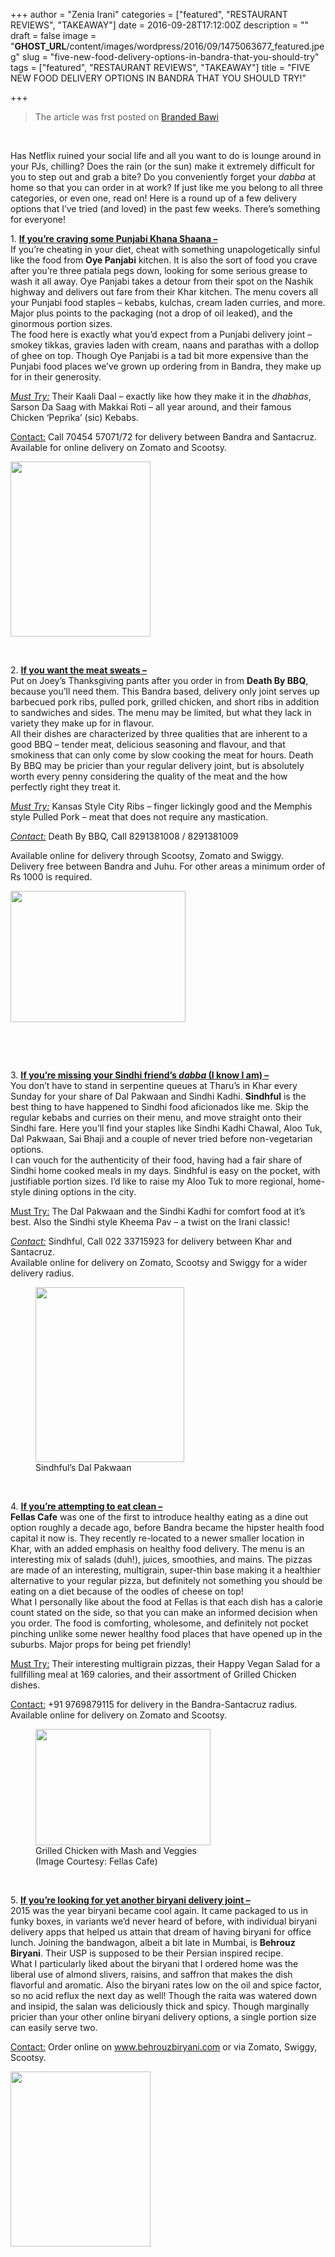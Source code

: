 +++
author = "Zenia Irani"
categories = ["featured", "RESTAURANT REVIEWS", "TAKEAWAY"]
date = 2016-09-28T17:12:00Z
description = ""
draft = false
image = "__GHOST_URL__/content/images/wordpress/2016/09/1475063677_featured.jpeg"
slug = "five-new-food-delivery-options-in-bandra-that-you-should-try"
tags = ["featured", "RESTAURANT REVIEWS", "TAKEAWAY"]
title = "FIVE NEW FOOD DELIVERY OPTIONS IN BANDRA THAT YOU SHOULD TRY!"

+++


<blockquote><p>The article was frst posted on <a href="https://www.brandedbawi.com/2016/09/five-new-food-delivery-options-in.html?m=1" target="_blank">Branded Bawi</a></p></blockquote>
<p>&nbsp;</p>
<p dir="auto">Has Netflix ruined your social life and all you want to do is lounge around in your PJs, chilling? Does the rain (or the sun) make it extremely difficult for you to step out and grab a bite? Do you conveniently forget your <em>dabba</em> at home so that you can order in at work? If just like me you belong to all three categories, or even one, read on! Here is a round up of a few delivery options that I&#8217;ve tried (and loved) in the past few weeks. There&#8217;s something for everyone! </p>
<p dir="ltr">1. <strong><u>If you&#8217;re craving some Punjabi Khana Shaana &#8211;</u></strong><br />If you&#8217;re cheating in your diet, cheat with something unapologetically sinful like the food from <strong>Oye Panjabi</strong> kitchen. It is also the sort of food you crave after you&#8217;re three patiala pegs down, looking for some serious grease to wash it all away. Oye Panjabi takes a detour from their spot on the Nashik highway and delivers out fare from their Khar kitchen. The menu covers all your Punjabi food staples &#8211; kebabs, kulchas, cream laden curries, and more. Major plus points to the packaging (not a drop of oil leaked), and the ginormous portion sizes.<br />The food here is exactly what you&#8217;d expect from a Punjabi delivery joint &#8211; smokey tikkas, gravies laden with cream, naans and parathas with a dollop of ghee on top. Though Oye Panjabi is a tad bit more expensive than the Punjabi food places we&#8217;ve grown up ordering from in Bandra, they make up for in their generosity.</p>
<p dir="ltr"><em><u>Must Try:</u></em> Their Kaali Daal &#8211; exactly like how they make it in the <em>dhabhas</em>, Sarson Da Saag with Makkai Roti &#8211; all year around, and their famous Chicken &#8216;Peprika&#8217; (sic) Kebabs.</p>
<p dir="ltr"><u>Contact:</u> Call 70454 57071/72 for delivery between Bandra and Santacruz.<br />Available for online delivery on Zomato and Scootsy.</p>
<p><a href="https://i2.wp.com/bandra.info/wp-content/uploads/2016/09/IMG_2151_full.jpg?ssl=1"><img loading="lazy" src="https://i1.wp.com/bandra.info/wp-content/uploads/2016/09/IMG_2151.jpg?resize=224%2C280&#038;ssl=1" align="middle" width="224" height="280" class="aligncenter" data-recalc-dims="1"></a></p>
<p>&nbsp;</p>
<p dir="ltr">2. <strong><u>If you want the meat sweats &#8211; </u></strong><br />Put on Joey&#8217;s Thanksgiving pants after you order in from <strong>Death By BBQ</strong>, because you&#8217;ll need them. This Bandra based, delivery only joint serves up barbecued pork ribs, pulled pork, grilled chicken, and short ribs in addition to sandwiches and sides. The menu may be limited, but what they lack in variety they make up for in flavour.<br />All their dishes are characterized by three qualities that are inherent to a good BBQ &#8211; tender meat, delicious seasoning and flavour, and that smokiness that can only come by slow cooking the meat for hours. Death By BBQ may be pricier than your regular delivery joint, but is absolutely worth every penny considering the quality of the meat and the how perfectly right they treat it.</p>
<p dir="ltr"><em><u>Must Try:</u></em> Kansas Style City Ribs &#8211; finger lickingly good and the Memphis style Pulled Pork &#8211; meat that does not require any mastication.</p>
<p dir="ltr"><em><u>Contact:</u></em> Death By BBQ, Call 8291381008 / 8291381009 </p>
<p dir="ltr">Available online for delivery through Scootsy, Zomato and Swiggy. <br />Delivery free between Bandra and Juhu. For other areas a minimum order of Rs 1000 is required.</p>
<p><a href="https://i2.wp.com/bandra.info/wp-content/uploads/2016/09/IMG_0908_full.jpg?ssl=1"><img loading="lazy" src="https://i0.wp.com/bandra.info/wp-content/uploads/2016/09/IMG_0908.jpg?resize=280%2C210&#038;ssl=1" align="middle" width="280" height="210" class="aligncenter" data-recalc-dims="1"></a></p>
<p>&nbsp;</p>
<p>&nbsp;</p>
<p dir="ltr">3. <strong><u>If you&#8217;re missing your Sindhi friend&#8217;s <em>dabba</em> (I know I am) &#8211;</u></strong><br />You don&#8217;t have to stand in serpentine queues at Tharu&#8217;s in Khar every Sunday for your share of Dal Pakwaan and Sindhi Kadhi. <strong>Sindhful</strong> is the best thing to have happened to Sindhi food aficionados like me. Skip the regular kebabs and curries on their menu, and move straight onto their Sindhi fare. Here you&#8217;ll find your staples like Sindhi Kadhi Chawal, Aloo Tuk, Dal Pakwaan, Sai Bhaji and a couple of never tried before non-vegetarian options.<br />I can vouch for the authenticity of their food, having had a fair share of Sindhi home cooked meals in my days. Sindhful is easy on the pocket, with justifiable portion sizes. I&#8217;d like to raise my Aloo Tuk to more regional, home-style dining options in the city.</p>
<p dir="ltr"><u>Must Try:</u> The Dal Pakwaan and the Sindhi Kadhi for comfort food at it&#8217;s best. Also the Sindhi style Kheema Pav &#8211; a twist on the Irani classic!</p>
<p><em><u>Contact:</u></em> Sindhful, Call 022 33715923 for delivery between Khar and Santacruz.<br />Available online for delivery on Zomato, Scootsy and Swiggy for a wider delivery radius.</p>
<p><figure style="width: 238px" class="wp-caption aligncenter"><a href="https://i1.wp.com/bandra.info/wp-content/uploads/2016/09/IMG_0101_full.jpg?ssl=1"><img loading="lazy" src="https://i2.wp.com/bandra.info/wp-content/uploads/2016/09/IMG_0101.jpg?resize=238%2C280&#038;ssl=1" align="middle" width="238" height="280" class="aligncenter" data-recalc-dims="1"></a><figcaption class="wp-caption-text">Sindhful&#8217;s Dal Pakwaan</figcaption></figure></p>
<p>&nbsp;</p>
<p dir="ltr">4. <strong><u>If you&#8217;re attempting to eat clean &#8211;</u></strong><br /><strong>Fellas Cafe</strong> was one of the first to introduce healthy eating as a dine out option roughly a decade ago, before Bandra became the hipster health food capital it now is. They recently re-located to a newer smaller location in Khar, with an added emphasis on healthy food delivery. The menu is an interesting mix of salads (duh!), juices, smoothies, and mains. The pizzas are made of an interesting, multigrain, super-thin base making it a healthier alternative to your regular pizza, but definitely not something you should be eating on a diet because of the oodles of cheese on top! <br />What I personally like about the food at Fellas is that each dish has a calorie count stated on the side, so that you can make an informed decision when you order. The food is comforting, wholesome, and definitely not pocket pinching unlike some newer healthy food places that have opened up in the suburbs. Major props for being pet friendly!</p>
<p dir="ltr"><u>Must Try:</u> Their interesting multigrain pizzas, their Happy Vegan Salad for a fullfilling meal at 169 calories, and their assortment of Grilled Chicken dishes.</p>
<p dir="ltr"><u>Contact:</u> +91 9769879115 for delivery in the Bandra-Santacruz radius.<br />Available online for delivery on Zomato and Scootsy.</p>
<p><figure style="width: 280px" class="wp-caption aligncenter"><a href="https://i2.wp.com/bandra.info/wp-content/uploads/2016/09/Grilled-Chicken-_full.jpg?ssl=1"><img loading="lazy" src="https://i1.wp.com/bandra.info/wp-content/uploads/2016/09/Grilled-Chicken-.jpg?resize=280%2C186&#038;ssl=1" align="middle" width="280" height="186" class="aligncenter" data-recalc-dims="1"></a><figcaption class="wp-caption-text">Grilled Chicken with Mash and Veggies (Image Courtesy: Fellas Cafe)</figcaption></figure></p>
<p>&nbsp;</p>
<p dir="ltr">5. <u><strong>If you&#8217;re looking for yet another biryani delivery joint &#8211;</strong></u> <br />2015 was the year biryani became cool again. It came packaged to us in funky boxes, in variants we&#8217;d never heard of before, with individual biryani delivery apps that helped us attain that dream of having biryani for office lunch. Joining the bandwagon, albeit a bit late in Mumbai, is <strong>Behrouz Biryani</strong>. Their USP is supposed to be their Persian inspired recipe. <br />What I particularly liked about the biryani that I ordered home was the liberal use of almond slivers, raisins, and saffron that makes the dish flavorful and aromatic. Also the biryani rates low on the oil and spice factor, so no acid reflux the next day as well! Though the raita was watered down and insipid, the salan was deliciously thick and spicy. Though marginally pricier than your other online biryani delivery options, a single portion size can easily serve two.</p>
<p dir="ltr"><u>Contact:</u> Order online on <a href="https://www.behrouzbiryani.com/">www.behrouzbiryani.com</a> or via Zomato, Swiggy, Scootsy.</p>
<p><a href="https://i1.wp.com/bandra.info/wp-content/uploads/2016/09/IMG_1983_full.jpg?ssl=1"><img loading="lazy" src="https://i2.wp.com/bandra.info/wp-content/uploads/2016/09/IMG_1983.jpg?resize=224%2C280&#038;ssl=1" align="middle" width="224" height="280" class="aligncenter" data-recalc-dims="1"></a></p>



